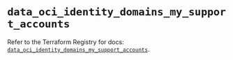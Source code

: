 # `data_oci_identity_domains_my_support_accounts`

Refer to the Terraform Registry for docs: [`data_oci_identity_domains_my_support_accounts`](https://registry.terraform.io/providers/oracle/oci/7.19.0/docs/data-sources/identity_domains_my_support_accounts).
